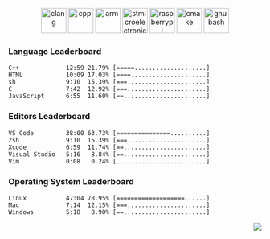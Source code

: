 <p align="center">
  <img height="50" src="https://cdn.simpleicons.org/c/81c8be" title="clang" alt="clang">
  <img height="50" src="https://cdn.simpleicons.org/c++/81c8be" title="cpp" alt="cpp">
  <img height="50" src="https://cdn.simpleicons.org/arm/81c8be" title="arm" alt="arm">
  <img height="50" src="https://cdn.simpleicons.org/stmicroelectronics/81c8be" title="stmicroelectronics" alt="stmicroelectronics">
  <img height="50" src="https://cdn.simpleicons.org/raspberrypi/81c8be" title="raspberrypi" alt="raspberrypi">
  <img height="50" src="https://cdn.simpleicons.org/cmake/81c8be" title="cmake" alt="cmake">
  <img height="50" src="https://cdn.simpleicons.org/gnubash/81c8be" title="gnubash" alt="gnubash">
</p>

<!--START_SECTION:wakatime_gen-->
### Language Leaderboard
```
C++             12:59 21.79% [=====....................]
HTML            10:09 17.03% [====.....................]
sh              9:10  15.39% [===......................]
C               7:42  12.92% [===......................]
JavaScript      6:55  11.60% [==.......................]
```
### Editors Leaderboard
```
VS Code         38:00 63.73% [===============..........]
Zsh             9:10  15.39% [===......................]
Xcode           6:59  11.74% [==.......................]
Visual Studio   5:16   8.84% [==.......................]
Vim             0:08   0.24% [.........................]
```
### Operating System Leaderboard
```
Linux           47:04 78.95% [===================......]
Mac             7:14  12.15% [===......................]
Windows         5:18   8.90% [==.......................]
```

<!--END_SECTION:wakatime_gen-->

<div align="right">

[![](https://komarev.com/ghpvc/?username=luswdev&color=283044&style=for-the-badge&label=visiters)](https://github.com/luswdev)

</div>
